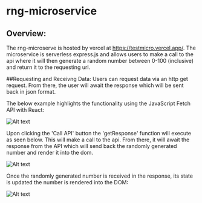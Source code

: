# rng-microservice

## Overview:
The rng-microserve is hosted by vercel at https://testmicro.vercel.app/. The microservice is serverless express.js and allows users to make a call to the api
where it will then generate a random number between 0-100 (inclusive) and return it to the requesting url. 

##Requesting and Receivng Data:
Users can request data via an http get request. From there, the user will await the response which will be sent back in json format. 

The below example highlights the functionality using the JavaScript Fetch API with React:

<img src="https://github.com/Wilscole/rng_microservices/blob/trunk/images/Screen%20Shot%202022-10-31%20at%205.47.53%20PM.png" alt="Alt text" title="Optional title">

Upon clicking the 'Call API' button the 'getResponse' function will execute as seen below. This will make a call to the api. From there, it will await the response from the API which will send back the randomly generated number and render it into the dom. 

<img src="https://github.com/Wilscole/rng_microservices/blob/trunk/images/Screen%20Shot%202022-10-31%20at%205.47.53%20PM.png" alt="Alt text" title="Optional title">

Once the randomly generated number is received in the response, its state is updated the number is rendered into the DOM:

<img src="https://github.com/Wilscole/rng_microservices/blob/trunk/images/Screen%20Shot%202022-10-31%20at%205.47.53%20PM.png" alt="Alt text" title="Optional title">



